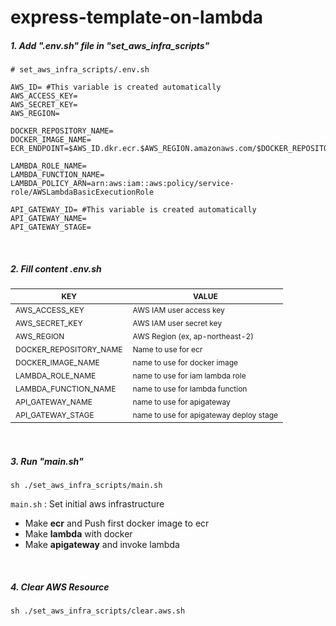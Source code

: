 # express-template-on-lambda

##### 1. Add ".env.sh" file in "set_aws_infra_scripts"
```
# set_aws_infra_scripts/.env.sh

AWS_ID= #This variable is created automatically
AWS_ACCESS_KEY= 
AWS_SECRET_KEY= 
AWS_REGION=

DOCKER_REPOSITORY_NAME=
DOCKER_IMAGE_NAME=
ECR_ENDPOINT=$AWS_ID.dkr.ecr.$AWS_REGION.amazonaws.com/$DOCKER_REPOSITORY_NAME

LAMBDA_ROLE_NAME=
LAMBDA_FUNCTION_NAME=
LAMBDA_POLICY_ARN=arn:aws:iam::aws:policy/service-role/AWSLambdaBasicExecutionRole

API_GATEWAY_ID= #This variable is created automatically
API_GATEWAY_NAME=
API_GATEWAY_STAGE=
```
<br/>

##### 2. Fill content .env.sh
|<span style="font-size: 12px">KEY|<span style="font-size: 12px">VALUE|
|------|------|
|<span style="font-size: 12px">AWS_ACCESS_KEY|<span style="font-size: 12px">AWS IAM user access key|
|<span style="font-size: 12px">AWS_SECRET_KEY|<span style="font-size: 12px">AWS IAM user secret key|
|<span style="font-size: 12px">AWS_REGION|<span style="font-size: 12px">AWS Region (ex, ap-northeast-2)|
|<span style="font-size: 12px">DOCKER_REPOSITORY_NAME|<span style="font-size: 12px">Name to use for ecr|
|<span style="font-size: 12px">DOCKER_IMAGE_NAME|<span style="font-size: 12px">name to use for docker image|
|<span style="font-size: 12px">LAMBDA_ROLE_NAME|<span style="font-size: 12px">name to use for iam lambda role|
|<span style="font-size: 12px">LAMBDA_FUNCTION_NAME|<span style="font-size: 12px">name to use for lambda function|
|<span style="font-size: 12px">API_GATEWAY_NAME|<span style="font-size: 12px">name to use for apigateway|
|<span style="font-size: 12px">API_GATEWAY_STAGE|<span style="font-size: 12px">name to use for apigateway deploy stage|

</br>

##### 3. Run "main.sh"
```
sh ./set_aws_infra_scripts/main.sh
```
`main.sh` : Set initial aws infrastructure

- Make **ecr** and Push first docker image to ecr
- Make **lambda** with docker
- Make **apigateway** and invoke lambda
  
<br/>

##### 4. Clear AWS Resource
```
sh ./set_aws_infra_scripts/clear.aws.sh
```